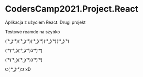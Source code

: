 # CodersCamp2021.Project.React
Aplikacja z użyciem React. Drugi projekt

Testowe reamde na szybko

( ͡° ͜ʖ ͡°)( ͡° ͜ʖ ͡°)( ͡° ͜ʖ ͡°)( ͡° ͜ʖ ͡°)( ͡° ͜ʖ ͡°)

( ͡°( ͡° ͜ʖ( ͡° ͜ʖ ͡°)ʖ ͡°) ͡°)

( ͡°( ͡° ͜ʖ( ͡° ͜ʖ ͡°)ʖ ͡°) ͡°)

ᕦ( ͡° ͜ʖ ͡°)ᕤ
xD
